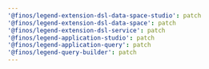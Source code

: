 ```yaml
---
'@finos/legend-extension-dsl-data-space-studio': patch
'@finos/legend-extension-dsl-data-space': patch
'@finos/legend-extension-dsl-service': patch
'@finos/legend-application-studio': patch
'@finos/legend-application-query': patch
'@finos/legend-query-builder': patch
---
```

